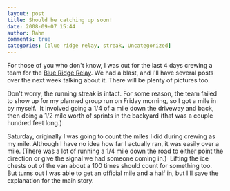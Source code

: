 ```yaml
---
layout: post
title: Should be catching up soon!
date: 2008-09-07 15:44
author: Rahn
comments: true
categories: [blue ridge relay, streak, Uncategorized]
---
```

For those of you who don't know, I was out for the last 4 days crewing a team for the <a href="http://www.blueridgerelay.com">Blue Ridge Relay</a>. We had a blast, and I'll have several posts over the next week talking about it. There will be plenty of pictures too.

Don't worry, the running streak is intact. For some reason, the team failed to show up for my planned group run on Friday morning, so I got a mile in by myself.  It involved going a 1/4 of a mile down the driveway and back, then doing a 1/2 mile worth of sprints in the backyard (that was a couple hundred feet long.)

Saturday, originally I was going to count the miles I did during crewing as my mile. Although I have no idea how far I actually ran, it was easily over a mile. (There was a lot of running a 1/4 mile down the road to either point the direction or give the signal we had someone coming in.)  Lifting the ice chests out of the van about a 100 times should count for something too.  But turns out I was able to get an official mile and a half in, but I'll save the explanation for the main story.
